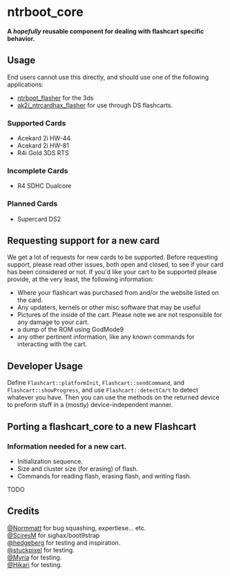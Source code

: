 # ntrboot_core
__A *hopefully* reusable component for dealing with flashcart specific behavior.__

## Usage
End users cannot use this directly, and should use one of the following applications:
 - [ntrboot_flasher](https://github.com/kitling/ntrboot_flasher) for the 3ds
 - [ak2i_ntrcardhax_flasher](https://github.com/d3m3vilurr/ak2i_ntrcardhax_flasher) for use through DS flashcarts.

### Supported Cards
 - Acekard 2i HW-44
 - Acekard 2i HW-81
 - R4i Gold 3DS RTS

### Incomplete Cards
 - R4 SDHC Dualcore

### Planned Cards
 - Supercard DS2

## Requesting support for a new card
We get a lot of requests for new cards to be supported. Before requesting support, please read other issues, both open and closed, to see if your card has been considered or not. If you'd like your cart to be supported please provide, at the very least, the following information:
 - Where your flashcart was purchased from and/or the website listed on the card.
 - Any updaters, kernels or other misc software that may be useful
 - Pictures of the inside of the cart. Please note we are not responsible for any damage to your cart.
 - a dump of the ROM using GodMode9
 - any other pertinent information, like any known commands for interacting with the cart.

## Developer Usage
Define `Flashcart::platformInit`, `Flashcart::sendCommand`, and `Flashcart::showProgress`, and use `Flashcart::detectCart` to detect whatever you have. Then you can use the methods on the returned device to preform stuff in a (mostly) device-independent manner.

## Porting a flashcart_core to a new Flashcart
### Information needed for a new cart.
 - Initialization sequence.
 - Size and cluster size (for erasing) of flash.
 - Commands for reading flash, erasing flash, and writing flash.

TODO

## Credits
[@Normmatt](https://github.com/Normmatt) for bug squashing, expertiese... etc.  
[@SciresM](https://twitter.com/SciresM) for sighax/boot9strap  
[@hedgeberg](https://twitter.com/hedgeberg) for testing and inspiration.  
[@stuckpixel](https://twitter.com/pixel_stuck) for testing.  
[@Myria](https://twitter.com/Myriachan) for testing.  
[@Hikari](https://twitter.com/yuukishiroko) for testing.
